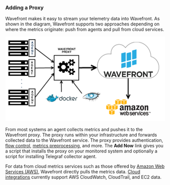 ### Adding a Proxy

Wavefront makes it easy to stream your telemetry data into Wavefront. As shown in the diagram, Wavefront supports two approaches depending on where the metrics originate: push from agents and pull from cloud services.

![Wavefront architecture](images/wavefront_architecture.png)

From most systems an agent collects metrics and pushes it to the Wavefront proxy. The proxy runs within your infrastructure and forwards collected data to the Wavefront service. The proxy provides authentication, [flow control](https://community.wavefront.com/docs/DOC-1034), [metrics preprocessing](https://community.wavefront.com/docs/DOC-1207), and more. The <strong>Add Now</strong> <i class="fa fa-arrow-right"/></i> link gives you a script that installs the proxy on your monitored system and optionally a script for installing  Telegraf collector agent.

For data from cloud metrics services such as those offered by [Amazon Web Services (AWS)](https://aws.amazon.com), Wavefront directly pulls the metrics data. [Cloud integrations](https://community.wavefront.com/docs/DOC-1032) currently support AWS CloudWatch, CloudTrail, and EC2 data.
